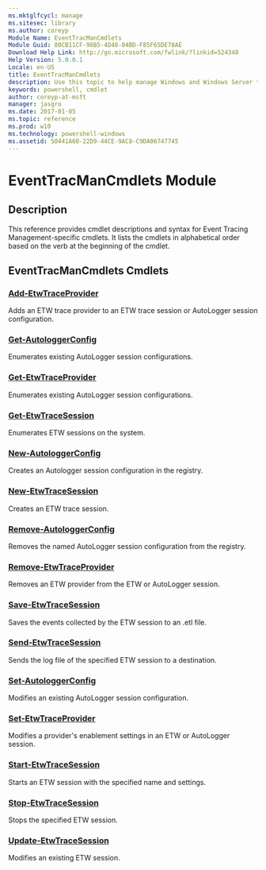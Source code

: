 ```yaml
---
ms.mktglfcycl: manage
ms.sitesec: library
ms.author: coreyp
Module Name: EventTracManCmdlets
Module Guid: 80CB11CF-96B5-4D48-84BD-F85F65DE78AE
Download Help Link: http://go.microsoft.com/fwlink/?linkid=524348
Help Version: 5.0.0.1
Locale: en-US
title: EventTracManCmdlets
description: Use this topic to help manage Windows and Windows Server technologies with Windows PowerShell.
keywords: powershell, cmdlet
author: coreyp-at-msft
manager: jasgro
ms.date: 2017-01-05
ms.topic: reference
ms.prod: w10
ms.technology: powershell-windows
ms.assetid: 50441A60-22D9-44CE-9AC8-C9DA06747745
---
```


# EventTracManCmdlets Module
## Description
This reference provides cmdlet descriptions and syntax for Event Tracing Management-specific cmdlets. It lists the cmdlets in alphabetical order based on the verb at the beginning of the cmdlet.

## EventTracManCmdlets Cmdlets
### [Add-EtwTraceProvider](./add-etwtraceprovider.md)
Adds an ETW trace provider to an ETW trace session or AutoLogger session configuration.

### [Get-AutologgerConfig](./get-autologgerconfig.md)
Enumerates existing AutoLogger session configurations.

### [Get-EtwTraceProvider](./get-etwtraceprovider.md)
Enumerates existing AutoLogger session configurations.

### [Get-EtwTraceSession](./get-etwtracesession.md)
Enumerates ETW sessions on the system.

### [New-AutologgerConfig](./new-autologgerconfig.md)
Creates an Autologger session configuration in the registry.

### [New-EtwTraceSession](./new-etwtracesession.md)
Creates an ETW trace session.

### [Remove-AutologgerConfig](./remove-autologgerconfig.md)
Removes the named AutoLogger session configuration from the registry.

### [Remove-EtwTraceProvider](./remove-etwtraceprovider.md)
Removes an ETW provider from the ETW or AutoLogger session.

### [Save-EtwTraceSession](./save-etwtracesession.md)
Saves the events collected by the ETW session to an .etl file.

### [Send-EtwTraceSession](./send-etwtracesession.md)
Sends the log file of the specified ETW session to a destination.

### [Set-AutologgerConfig](./set-autologgerconfig.md)
Modifies an existing AutoLogger session configuration.

### [Set-EtwTraceProvider](./set-etwtraceprovider.md)
Modifies a provider's enablement settings in an ETW or AutoLogger session.

### [Start-EtwTraceSession](./start-etwtracesession.md)
Starts an ETW session with the specified name and settings.

### [Stop-EtwTraceSession](./stop-etwtracesession.md)
Stops the specified ETW session.

### [Update-EtwTraceSession](./update-etwtracesession.md)
Modifies an existing ETW session.



